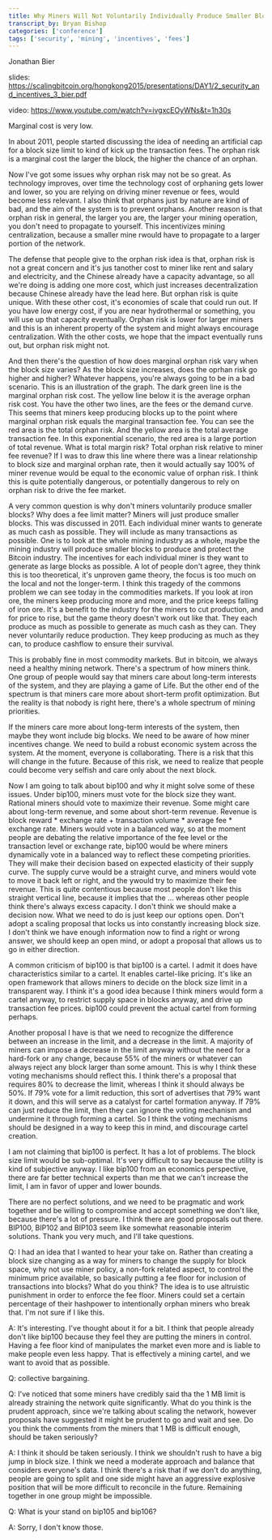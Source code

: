 ```yaml
---
title: Why Miners Will Not Voluntarily Individually Produce Smaller Blocks
transcript_by: Bryan Bishop
categories: ['conference']
tags: ['security', 'mining', 'incentives', 'fees']
---
```


Jonathan Bier

slides: <https://scalingbitcoin.org/hongkong2015/presentations/DAY1/2_security_and_incentives_3_bier.pdf>

video: <https://www.youtube.com/watch?v=ivgxcEOyWNs&t=1h30s>

Marginal cost is very low.

In about 2011, people started discussing the idea of needing an artificial cap for a block size limit to kind of kick up the transaction fees. The orphan risk is a marginal cost the larger the block, the higher the chance of an orphan.

Now I've got some issues why orphan risk may not be so great. As technology improves, over time the technology cost of orphaning gets lower and lower, so you are relying on driving miner revenue or fees, would become less relevant. I also think that orphans just by nature are kind of bad, and the aim of the system is to prevent orphans. Another reason is that orphan risk in general, the larger you are, the larger your mining operation, you don't need to propagate to yourself. This incentivizes mining centralization, because a smaller mine rwould have to propagate to a larger portion of the network.

The defense that people give to the orphan risk idea is that, orphan risk is not a great concern and it's jus tanother cost to miner like rent and salary and electricity, and the Chinese already have a capacity advantage, so all we're doing is adding one more cost, which just increases decentralization because Chinese already have the lead here. But orphan risk is quite unique. With these other cost, it's economies of scale that could run out. If you have low energy cost, if you are near hydrothermal or something, you will use up that capacity eventually. Orphan risk is lower for larger miners and this is an inherent property of the system and might always encourage centralization. With the other costs, we hope that the impact eventually runs out, but orphan risk might not.

And then there's the question of how does marginal orphan risk vary when the block size varies? As the block size increases, does the oprhan risk go higher and higher? Whatever happens, you're always going to be in a bad scenario. This is an illustration of the graph. The dark green line is the marginal orphan risk cost. The yellow line below it is the average orphan risk cost. You have the other two lines, are the fees or the demand curve. This seems that miners keep producing blocks up to the point where marginal orphan risk equals the marginal transaction fee. You can see the red area is the total orphan risk. And the yellow area is the total average transaction fee. In this exponential scenario, the red area is a large portion of total revenue. What is total margin risk? Total orphan risk relative to miner fee revenue? If I was to draw this line where there was a linear relationship to block size and marginal orphan rate, then it would actually say 100% of miner revenue would be equal to the economic value of orphan risk. I think this is quite potentially dangerous, or potentially dangerous to rely on orphan risk to drive the fee market.

A very common question is why don't miners voluntarily produce smaller blocks? Why does a fee limit matter? Miners will just produce smaller blocks. This was discussed in 2011. Each individual miner wants to generate as much cash as possible. They will include as many transactions as possible. One is to look at the whole mining industry as a whole, maybe the mining industry will produce smaller blocks to produce and protect the Bitcoin industry. The incentives for each individual miner is they want to generate as large blocks as possible. A lot of people don't agree, they think this is too theoretical, it's unproven game theory, the focus is too much on the local and not the longer-term. I think this tragedy of the commons problem we can see today in the commodities markets. If you look at iron ore, the miners keep producing more and more, and the price keeps falling of iron ore. It's a benefit to the industry for the miners to cut production, and for price to rise, but the game theory doesn't work out like that. They each produce as much as possible to generate as much cash as they can. They never voluntarily reduce production. They keep producing as much as they can, to produce cashflow to ensure their survival.

This is probably fine in most commodity markets. But in bitcoin, we always need a healthy mining network. There's a spectrum of how miners think. One group of people would say that miners care about long-term interests of the system, and they are playing a game of Life. But the other end of the spectrum is that miners care more about short-term profit optimization. But the reality is that nobody is right here, there's a whole spectrum of mining priorities.

If the miners care more about long-term interests of the system, then maybe they wont include big blocks. We need to be aware of how miner incentives change. We need to build a robust economic system across the system. At the moment, everyone is collaborating. There is a risk that this will change in the future. Because of this risk, we need to realize that people could become very selfish and care only about the next block.

Now I am going to talk about bip100 and why it might solve some of these issues. Under bip100, miners must vote for the block size they want. Rational miners should vote to maximize their revenue. Some might care about long-term revenue, and some about short-term revenue. Revenue is block reward * exchange rate + transaction volume * average fee * exchange rate. Miners would vote in a balanced way, so at the moment people are debating the relative importance of the fee level or the transaction level or exchange rate, bip100 would be where miners dynamically vote in a balanced way to reflect these competing priorities. They will make their decision based on expected elasticity of their supply curve. The supply curve would be a straight curve, and miners would vote to move it back left or right, and the ywould try to maximize their fee revenue. This is quite contentious because most people don't like this straight vertical line, because it implies that the ... whereas other people think there's always excess capacity. I don't think we should make a decision now. What we need to do is just keep our options open. Don't adopt a scaling proposal that locks us into constantly increasing block size. I don't think we have enough information now to find a right or wrong answer, we should keep an open mind, or adopt a proposal that allows us to go in either direction.

A common criticism of bip100 is that bip100 is a cartel. I admit it does have characteristics similar to a cartel. It enables cartel-like pricing. It's like an open framework that allows miners to decide on  the block size limit in a transparent way. I think it's a good idea because I think miners would form a cartel anyway, to restrict supply space in blocks anyway, and drive up transaction fee prices. bip100 could prevent the actual cartel from forming perhaps.

Another proposal I have is that we need to recognize the difference between an increase in the limit, and a decrease in the limit. A majority of miners can impose a decrease in the limit anyway without the need for a hard-fork or any change, because 55% of the miners or whatever can always reject any block larger than some amount. This is why I think these voting mechanisms should reflect this. I think there's a proposal that requires 80% to decrease the limit, whereas I think it should always be 50%. If 79% vote for a limit reduction, this sort of advertises that 79% want it down, and this will serve as a catalyst for cartel formation anyway. If 79% can just reduce the limit, then they can ignore the voting mechanism and undermine it through forming a cartel. So I think the voting mechanisms should be designed in a way to keep this in mind, and discourage cartel creation.

I am not claiming that bip100 is perfect. It has a lot of problems. The block size limit would be sub-optimal. It's very difficult to say because the utility is kind of subjective anyway. I like bip100 from an economics perspective, there are far better technical experts than me that we can't increase the limit, I am in favor of upper and lower bounds.

There are no perfect solutions, and we need to be pragmatic and work together and be willing to compromise and accept something we don't like, because there's a lot of pressure. I think there are good proposals out there. BIP100, BIP102 and BIP103 seem like somewhat reasonable interim solutions. Thank you very much, and I'll take questions.

Q: I had an idea that I wanted to hear your take on. Rather than creating a block size changing as a way for miners to change the supply for block space, why not use miner policy, a non-fork related aspect, to control the minimum price available, so basically putting a fee floor for inclusion of transactions into blocks? What do you think? The idea is to use altruistic punishment in order to enforce the fee floor. Miners could set a certain percentage of their hashpower to intentionally orphan miners who break that. I'm not sure if I like this.

A: It's interesting. I've thought about it for a bit. I think that people already don't like bip100 because they feel they are putting the miners in control. Having a fee floor kind of manipulates the market even more and is liable to make people even less happy. That is effectively a mining cartel, and we want to avoid that as possible.

Q: collective bargaining.

Q: I've noticed that some miners have credibly said tha the 1 MB limit is already straining the network quite significantly. What do you think is the prudent approach, since we're talking about scaling the network, however proposals have suggested it might be prudent to go and wait and see. Do you think the comments from the miners that 1 MB is difficult enough, should be taken seriously?

A: I think it should be taken seriously. I think we shouldn't rush to have a big jump in block size. I think we need a moderate approach and balance that considers everyone's data. I think there's a risk that if we don't do anything, people are going to split and one side might have an aggressive explosive position that will be more difficult to reconcile in the future. Remaining together in one group might be impossible.

Q: What is your stand on bip105 and bip106?

A: Sorry, I don't know those.
